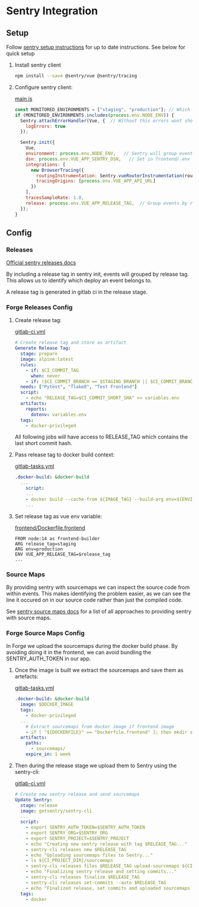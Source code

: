 # Sentry Integration   

## Setup

Follow [sentry setup instructions][sentry setup instructions] for up to date instructions. See below for quick setup

1. Install sentry client
    ```bash 
    npm install --save @sentry/vue @sentry/tracing
    ```
2. Configure sentry client: 
   
   [main.js][main.js]
    ```js
    const MONITORED_ENVIRONMENTS = ["staging", "production"]; // Which environments to monitor
    if (MONITORED_ENVIRONMENTS.includes(process.env.NODE_ENV)) {
      Sentry.attachErrorHandler(Vue, {  // Without this errors wont show in the console
        logErrors: true
      });
    
      Sentry.init({
        Vue,
        environment: process.env.NODE_ENV,   // Sentry will group events by environment
        dsn: process.env.VUE_APP_SENTRY_DSN,   // Set in frontend/.env
        integrations: [
          new BrowserTracing({
            routingInstrumentation: Sentry.vueRouterInstrumentation(router),
            tracingOrigins: [process.env.VUE_APP_API_URL]
          })
        ],
        tracesSampleRate: 1.0,
        release: process.env.VUE_APP_RELEASE_TAG,  // Group events by release
      });
    }
    ```

## Config
### Releases
[Official sentry releases docs][sentry releases]

By including a release tag in sentry init, events will grouped by release tag. 
This allows us to identify which deploy an event belongs to.

A release tag is generated in gitlab ci in the release stage.

### Forge Releases Config
1. Create release tag:   
   
    [gitlab-ci.yml][gitlab-ci.yml]
    ```yml
    # Create release tag and store as artifact
    Generate Release Tag:
      stage: prepare
      image: alpine:latest
      rules:
        - if: $CI_COMMIT_TAG
          when: never
        - if: ($CI_COMMIT_BRANCH == $STAGING_BRANCH || $CI_COMMIT_BRANCH == $PROD_BRANCH)
      needs: ["Pytest", "flake8", "Test Frontend"]
      script:
        - echo "RELEASE_TAG=$CI_COMMIT_SHORT_SHA" >> variables.env
      artifacts:
        reports:
          dotenv: variables.env
      tags:
        - docker-privileged
    ```
    All following jobs will have access to RELEASE_TAG which contains the last short commit hash.
2. Pass release tag to docker build context:   
   
    [gitlab-tasks.yml][gitlab-tasks.yml]
    ```yml
    .docker-build: &docker-build
      ...
        script:
        ...
        - docker build --cache-from ${IMAGE_TAG} --build-arg env=${ENVIRONMENT} --build-arg release_tag=$RELEASE_TAG -t ${IMAGE_TAG} ${APP}/. -f ${APP}/${DOCKERFILE}
        ...
    ```
3. Set release tag as vue env variable:   
   
    [frontend/Dockerfile.frontend][frontend dockerfile]
    ```Dockerfile{2,4}
    FROM node:14 as frontend-builder
    ARG release_tag=staging
    ARG env=production
    ENV VUE_APP_RELEASE_TAG=$release_tag
    ...
    ```

### Source Maps
By providing sentry with sourcemaps we can inspect the source code from within events. This makes identifying the problem
easier, as we can see the line it occured on in our source code rather than just the compiled code.

See [sentry source maps docs][sentry source maps] for a list of all approaches to providing sentry with source maps.

### Forge Source Maps Config
In Forge we upload the sourcemaps during the docker build phase. By avoiding doing it in the frontend, 
we can avoid bundling the SENTRY_AUTH_TOKEN in our app.

1. Once the image is built we extract the sourcemaps and save them as artefacts:  

    [gitlab-tasks.yml][gitlab-tasks.yml]
    ```yml {6-11} 
    .docker-build: &docker-build
      image: $DOCKER_IMAGE
      tags:
        - docker-privileged
      ...
        # Extract sourcemaps from docker image if frontend image
        - if [ "${DOCKERFILE}" == "Dockerfile.frontend" ]; then mkdir sourcemaps && docker cp $(docker create --rm ${IMAGE_TAG}):/usr/share/caddy/js/. sourcemaps ; fi
      artifacts:
        paths:
          - sourcemaps/
        expire_in: 1 week
    ```
2. Then during the release stage we upload them to Sentry using the sentry-cli:  

    [gitlab-ci.yml][gitlab-ci.yml]
    ```yml {12-14}
    # Create new sentry release and send sourcemaps
    Update Sentry:
      stage: release
      image: getsentry/sentry-cli
      ...
      script:
        - export SENTRY_AUTH_TOKEN=$SENTRY_AUTH_TOKEN
        - export SENTRY_ORG=$SENTRY_ORG
        - export SENTRY_PROJECT=$SENTRY_PROJECT
        - echo "Creating new sentry release with tag $RELEASE_TAG..."
        - sentry-cli releases new $RELEASE_TAG
        - echo "Uploading sourcemaps files to Sentry..."
        - ls ${CI_PROJECT_DIR}/sourcemaps
        - sentry-cli releases files $RELEASE_TAG upload-sourcemaps ${CI_PROJECT_DIR}/sourcemaps
        - echo "Finalizing sentry release and setting commits..."
        - sentry-cli releases finalize $RELEASE_TAG
        - sentry-cli releases set-commits --auto $RELEASE_TAG
        - echo "Finalized release, set commits and uploaded sourcemaps for release $RELEASE_TAG"
      tags:
        - docker
    ```

[sentry setup instructions]: https://docs.sentry.io/platforms/javascript/guides/vue/
[sentry releases]: https://docs.sentry.io/product/releases/
[frontend dockerfile]: https://gitlab.liip.ch/liip/forge/-/blob/master/frontend/Dockerfile.frontend
[main.js]: https://gitlab.liip.ch/liip/forge/-/blob/master/frontend/src/main.js
[gitlab-tasks.yml]: https://gitlab.liip.ch/liip/forge/-/blob/master/.gitlab-tasks.yml
[gitlab-ci.yml]: https://gitlab.liip.ch/liip/forge/-/blob/master/.gitlab-ci.yml
[sentry source maps]: https://docs.sentry.io/platforms/javascript/sourcemaps/